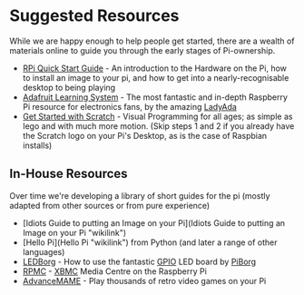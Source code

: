 Suggested Resources
===================

While we are happy enough to help people get started, there are a wealth of materials online to guide you through the early stages of Pi-ownership.

-   [RPi Quick Start Guide](http://www.raspberrypi.org/quick-start-guide) - An introduction to the Hardware on the Pi, how to install an image to your pi, and how to get into a nearly-recognisable desktop to being playing
-   [Adafruit Learning System](http://learn.adafruit.com/category/raspberry-pi) - The most fantastic and in-depth Raspberry Pi resource for electronics fans, by the amazing [LadyAda](http://www.ladyada.net/)
-   [Get Started with Scratch](http://info.scratch.mit.edu/Support/Get_Started) - Visual Programming for all ages; as simple as lego and with much more motion. (Skip steps 1 and 2 if you already have the Scratch logo on your Pi's Desktop, as is the case of Raspbian installs)

In-House Resources
------------------

Over time we're developing a library of short guides for the pi (mostly adapted from other sources or from pure experience)

-   [Idiots Guide to putting an Image on your Pi](Idiots Guide to putting an Image on your Pi "wikilink")
-   [Hello Pi](Hello Pi "wikilink") from Python (and later a range of other languages)
-   [LEDBorg](LEDBorg "wikilink") - How to use the fantastic [GPIO](http://en.wikipedia.org/wiki/General_Purpose_Input/Output) LED board by [PiBorg](http://piborg.org)
-   [RPMC](RPMC "wikilink") - [XBMC](http://xbmc.org/) Media Centre on the Raspberry Pi
-   [AdvanceMAME](AdvanceMAME "wikilink") - Play thousands of retro video games on your Pi
